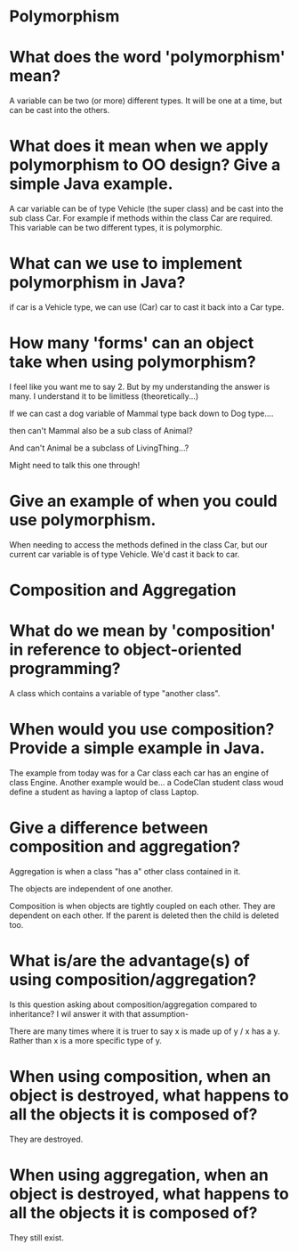 # Polymorphism
# What does the word 'polymorphism' mean?

A variable can be two (or more) different types. It will be one at a time, but can be cast into the others.


#  What does it mean when we apply polymorphism to OO design? Give a simple Java example.

A car variable can be of type Vehicle (the super class) and be cast into the sub class Car. For example if methods within the class Car are required.
This variable can be two different types, it is polymorphic.



# What can we use to implement polymorphism in Java?

if car is a Vehicle type, we can use (Car) car to cast it back into a Car type.



# How many 'forms' can an object take when using polymorphism?

I feel like you want me to say 2. But by my understanding the answer is many. I understand it to be limitless (theoretically...)

If we can cast a dog variable of Mammal type back down to Dog type.... 

then can't Mammal also be a sub class of Animal? 

And can't Animal be a subclass of LivingThing...? 

Might need to talk this one through!


# Give an example of when you could use polymorphism.

When needing to access the methods defined in the class Car, but our current car variable is of type Vehicle. We'd cast it back to car.



# Composition and Aggregation
# What do we mean by 'composition' in reference to object-oriented programming?

A class which contains a variable of type "another class".



# When would you use composition? Provide a simple example in Java.

The example from today was for a Car class each car has an engine of class Engine.
Another example would be... a CodeClan student class woud define a student as having a laptop of class Laptop.

# Give a difference between composition and aggregation?

Aggregation is when a class "has a" other class contained in it.

The objects are independent of one another.

Composition is when objects are tightly coupled on each other. They are dependent on each other.
If the parent is deleted then the child is deleted too.



# What is/are the advantage(s) of using composition/aggregation?

Is this question asking about composition/aggregation compared to inheritance? I wil answer it with that assumption- 

There are many times where it is truer to say x is made up of y / x has a y. Rather than x is a more specific type of y.




#  When using composition, when an object is destroyed, what happens to all the objects it is composed of?

They are destroyed.


# When using aggregation, when an object is destroyed, what happens to all the objects it is composed of?

They still exist.
